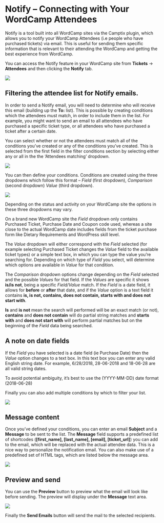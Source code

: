 # Notify &#8211; Connecting with Your WordCamp Attendees

Notify is a tool built into all WordCamp sites via the Camptix plugin, which allows you to notify your WordCamp Attendees (i.e people who have purchased tickets) via email. This is useful for sending them specific information that is relevant to their attending the WordCamp and getting the best experience from WordCamp.  

You can access the Notify feature in your WordCamp site from **Tickets** -> **Attendees** and then clicking the **Notify** tab.

![](https://make.wordpress.org/community/files/2018/07/001.png)

## Filtering the attendee list for Notify emails.

In order to send a Notify email, you will need to determine who will receive this email (building up the **To:** list). This is possible by creating conditions which the attendees must match, in order to include them in the list. For example, you might want to send an email to all attendees who have purchased a specific ticket type, or all attendees who have purchased a ticket after a certain date.  

You can select whether or not the attendees must match all of the conditions you’ve created or any of the conditions you’ve created. This is selected from the first field in the filter conditions section by selecting either any or all in the the ‘Attendees matching’ dropdown.

![](https://make.wordpress.org/community/files/2018/07/002.png)

You can then define your conditions. Conditions are created using the three dropdowns which follow this format – *Field* (first dropdown), *Comparison* (second dropdown) *Value* (third dropdown).

![](https://make.wordpress.org/community/files/2018/07/003.png)

Depending on the status and activity on your WordCamp site the options in these three dropdowns may vary.  

On a brand new WordCamp site the *Field* dropdown only contains Purchased Ticket, Purchase Date and Coupon code used, whereas a site close to the actual WordCamp date includes fields from the ticket purchase form like Dietary Requirements and WordPress skill level.  

The *Value* dropdown will either correspond with the *Field* selected (for example selecting Purchased Ticket changes the *Value* field to the available ticket types) or a simple text box, in which you can type the value you’re searching for. Depending on which type of *Field* you select, will determine which options are available in *Value* for that condition.  

The *Comparison* dropdown options change depending on the *Field* selected and the possible *Values* for that field. If the *Values* are specific it shows **is/is not**, being a specific *Field/Value* match. If the *Field* is a date field, it allows for **before** or **after** that date, and if the *Value* option is a text field it contains **is, is not, contains, does not contain, starts with and does not start with**.  

**Is** and **is not** mean the search will performed will be an exact match (or not), **contains** and **does not contain** will do partial string matches and **starts with** and **does not start with** will perform partial matches but on the beginning of the *Field* data being searched.  

## A note on date fields

If the *Field* you have selected is a date field (ie Purchase Date) then the *Value* option changes to a text box. In this text box you can enter any valid English string date. For example, 6/28/2018, 28-06-2018 and 18-06-28 are all valid string dates.  

To avoid potential ambiguity, it’s best to use the (YYYY-MM-DD) date format (2018-06-28)  

Finally you can also add multiple conditions by which to filter your list.

![](https://make.wordpress.org/community/files/2018/07/004.png)

## Message content

Once you’ve defined your conditions, you can enter an email **Subject** and a **Message** to be sent to the list. The **Message** field supports a predefined list of shortcodes (**\[first\_name\], \[last\_name\], \[email\], \[ticket\_url\]**) you can add to the email, which will be replaced with the actual attendee data. This is a nice way to personalize the notification email. You can also make use of a predefined set of HTML tags, which are listed below the message area.

![](https://make.wordpress.org/community/files/2018/07/005.png)

## Preview and send

You can use the **Preview** button to preview what the email will look like before sending. The preview will display under the **Message** text area.

![](https://make.wordpress.org/community/files/2018/07/006.png)

Finally the **Send Emails** button will send the mail to the selected recipients.  

<!--
*   [To-do](# "To-do")
-->
